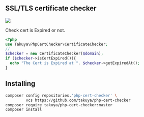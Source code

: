## SSL/TLS certificate checker

![](https://github.com/takuya/php-cert-checker/workflows/main/badge.svg)

Check cert is Expired or not.

```php
<?php
use Takuya\PhpCertChecker\CertificateChecker;
//
$checker = new CertificateChecker($domain);
if ($checker->isCertExpired()){
  echo "The Cert is Expired at ". $checker->getExpiredAt();
}
```

## Installing

```sh
composer config repositories.'php-cert-checker' \
         vcs https://github.com/takuya/php-cert-checker  
composer require takuya/php-cert-checker:master
composer install 
```

